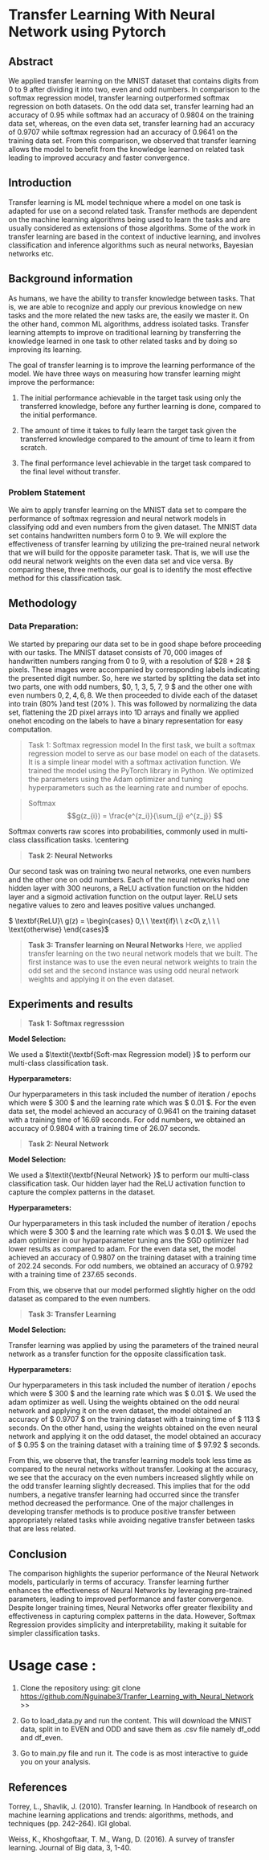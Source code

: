 # Transfer Learning With Neural Network using Pytorch
## Abstract
We applied transfer learning on the MNIST dataset that contains digits from $0$ to $9$ after dividing it into two, even and odd numbers. In comparison to the softmax regression model, transfer learning outperformed softmax regression on both datasets. On the odd data set, transfer learning had an accuracy of $0.95$ while softmax had an accuracy of $0.9804$ on the training data set, whereas, on the even data set, transfer learning had an accuracy of $0.9707$ while softmax regression had an accuracy of $0.9641$ on the training data set. From this comparison, we observed that transfer learning allows the model to benefit from the knowledge learned on related task leading to improved accuracy and faster convergence. 
## Introduction
Transfer learning is ML model technique where a model on one task is adapted for use on a second related task. Transfer methods are dependent on the machine learning algorithms being used to learn the tasks and are usually considered as extensions of those algorithms. Some of the work in transfer learning are based in the context of inductive learning, and involves classification and inference algorithms such as neural networks, Bayesian networks etc.
## Background information
As humans, we have the ability to transfer knowledge between tasks. That is, we are able to recognize and apply our previous knowledge on new tasks and the more related the new tasks are, the easily we master it. On the other hand,  common ML algorithms, address isolated tasks. Transfer learning attempts to improve on traditional learning by transferring the knowledge learned in one task to other related tasks and by doing so improving its learning. 

The goal of transfer learning is to improve the learning performance of the model. We have three ways on measuring how transfer learning might improve the performance:

1. The initial performance achievable in the target task using only the transferred knowledge, before any further learning is done, compared to the initial performance.

2. The amount of time it takes to fully learn the target task given the transferred knowledge compared to the amount of time to learn it from scratch. 

3. The final performance level achievable in the target task compared to the final level without transfer.


### Problem Statement
 We aim to apply transfer learning on the MNIST data set to compare the performance of softmax regression and neural network models in classifying odd and even numbers from the given dataset. The MNIST data set contains handwritten numbers form $0$ to $9$.
 We will explore the effectiveness of transfer learning by utilizing the pre-trained  neural network that we will build for the opposite parameter task. That is, we will use the odd neural network weights on the even data set and vice versa.
 By comparing these, three methods, our goal is to identify the most effective method for this classification task.

## Methodology
### Data Preparation:
We started by preparing our data set to be in good shape before proceeding with our tasks.
The MNIST dataset consists of $70,000$ images of handwritten numbers ranging from $0$ to $9$, with a resolution of $28 * 28 $ pixels.  These images were accompanied by corresponding labels indicating the presented digit number. 
So, here we started by splitting the data set into two parts, one with odd numbers, $0, 1, 3, 5, 7, 9 $ and the other one with even numbers $0, 2, 4, 6, 8$. We then proceeded to divide each of the dataset into train ($80\%$ )and test ($20\%$ ). This was followed by normalizing the data set, flattening the 2D pixel arrays into 1D arrays and finally we applied onehot encoding on the labels to have a binary representation for easy computation.
> Task 1: Softmax regression model
In the first task, we built a softmax regression model to serve as our base model on each of the datasets. It is a simple linear model with a softmax activation function. We trained the model using the PyTorch library in Python. We optimized the parameters using the Adam optimizer and tuning hyperparameters such as the learning rate and number of epochs.
  
> Softmax $$g(z_{i}) = \frac{e^{z_i}}{\sum_{j} e^{z_j}} $$
    
Softmax converts raw scores into probabilities, commonly used in multi-class classification tasks.
\centering


> $\textbf{Task 2: Neural Networks}$

Our second task was on training two neural networks, one even numbers and the other one on odd numbers. Each of the neural networks had one hidden layer with $300$ neurons, a ReLU activation function on the hidden layer and a sigmoid activation function on the output layer. ReLU sets negative values to zero and leaves positive values unchanged.

$ \textbf{ReLU}\\
g(z) = \begin{cases}
    0,\ \ \text{if}\ \ z<0\\
    z,\ \ \ \text{otherwise}
\end{cases}$
    
   
> $\textbf{Task 3: Transfer learning on Neural Networks}$ Here, we applied transfer learning on the two neural network models that we built. The first instance was to use the even neural network weights to train the odd set and the second instance was using odd neural network weights and applying it on the even dataset.

## Experiments and results


> $\textbf{Task 1: Softmax regresssion}$
    
$\textbf{Model Selection: }$ 

We used a $\textit{\textbf{Soft-max Regression model} }$ to perform our multi-class classification task.
    
$\textbf{Hyperparameters:}$ 

Our hyperparameters in this task included the number of iteration / epochs which were $ 300 $ and the learning rate which was $ 0.01 $.  For the even data set, the model achieved an accuracy of $0.9641$ on the training dataset with a training time of $16.69$ seconds. For odd numbers, we obtained an accuracy of $0.9804$ with a training time of $26.07$ seconds. 


   
> $\textbf{Task 2: Neural Network}$
    
$\textbf{Model Selection: }$

We used a $\textit{\textbf{Neural Network} }$ to perform our multi-class classification task. Our hidden layer had the ReLU activation function to capture the complex patterns in the dataset.
    
$\textbf{Hyperparameters:}$

Our hyperparameters in this task included the number of iteration / epochs which were $ 300 $ and the learning rate which was $ 0.01 $. We used the adam optimizer in our hyparparameter tuning ans the SGD optimizer had lower results as compared to adam.  For the even data set, the model achieved an accuracy of $0.9807$ on the training dataset with a training time of $202.24$ seconds. For odd numbers, we obtained an accuracy of $0.9792$ with a training time of $237.65$ seconds. 

From this, we observe that our model performed slightly higher on the odd dataset as compared to the even numbers. 


> $\textbf{Task 3: Transfer Learning}$
    
$\textbf{Model Selection: }$

Transfer learning was applied by using the parameters of the trained neural network as a transfer function for the opposite classification task. 
    
$\textbf{Hyperparameters:}$

 Our hyperparameters in this task included the number of iteration / epochs which were $ 300 $ and the learning rate which was $ 0.01 $. We used the adam optimizer as well. Using the weights obtained on the odd neural network and applying it on the even dataset, the model obtained an accuracy of $ 0.9707 $ on the training dataset with a training time of $ 113 $ seconds. On the other hand, using the weights obtained on the even neural network and applying it on the odd dataset, the model obtained an accuracy of $ 0.95 $ on the training dataset with a training time of $ 97.92 $ seconds.  

 
From this, we observe that, the transfer learning  models took less time as compared to the neural networks without transfer. Looking at the accuracy, we see that the accuracy on the even numbers increased slightly while on the odd transfer learning slightly decreased. This implies that for the odd numbers, a negative transfer learning had occurred since the transfer method decreased the performance. One of the major challenges in developing transfer methods is to produce positive transfer between appropriately related tasks while avoiding negative transfer between tasks that are less related.
  
    
## Conclusion

The comparison highlights the superior performance of the Neural Network models, particularly in terms of accuracy. Transfer learning further enhances the effectiveness
of Neural Networks by leveraging pre-trained parameters, leading to improved performance and faster convergence. Despite longer training times, Neural Networks offer greater flexibility and effectiveness in capturing complex patterns in the data. However, Softmax Regression provides simplicity and interpretability, making it suitable for simpler classification tasks.

# Usage case :
 1. Clone the repository using: git clone https://github.com/Nguinabe3/Tranfer_Learning_with_Neural_Network >>
 
 2. Go to load_data.py and run the content. This will download the MNIST data, split in to EVEN and ODD and save them as .csv file namely df_odd and df_even.

3. Go to main.py file and run it. The code is  as most interactive to guide you on your analysis.

## References
Torrey, L., Shavlik, J. (2010). Transfer learning. In Handbook of research on machine learning applications and
trends: algorithms, methods, and techniques (pp. 242-264). IGI global.

Weiss, K., Khoshgoftaar, T. M., Wang, D. (2016). A survey of transfer learning. Journal of Big data, 3,
1-40.
